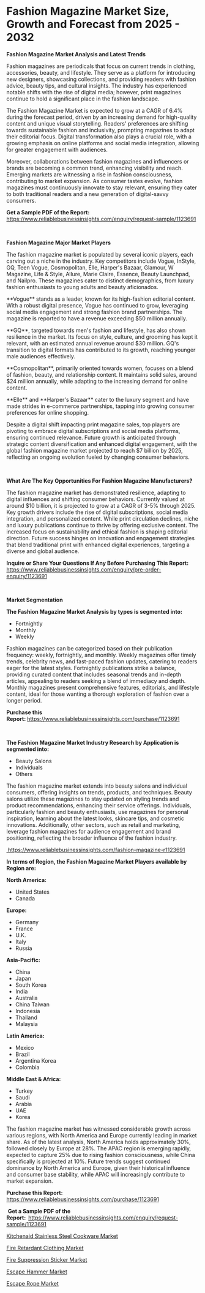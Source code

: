 <p><h1>Fashion Magazine Market Size, Growth and Forecast from 2025 - 2032</h1></p><p><strong>Fashion Magazine Market Analysis and Latest Trends</strong></p>
<p><p>Fashion magazines are periodicals that focus on current trends in clothing, accessories, beauty, and lifestyle. They serve as a platform for introducing new designers, showcasing collections, and providing readers with fashion advice, beauty tips, and cultural insights. The industry has experienced notable shifts with the rise of digital media; however, print magazines continue to hold a significant place in the fashion landscape.</p><p>The Fashion Magazine Market is expected to grow at a CAGR of 6.4% during the forecast period, driven by an increasing demand for high-quality content and unique visual storytelling. Readers' preferences are shifting towards sustainable fashion and inclusivity, prompting magazines to adapt their editorial focus. Digital transformation also plays a crucial role, with a growing emphasis on online platforms and social media integration, allowing for greater engagement with audiences.</p><p>Moreover, collaborations between fashion magazines and influencers or brands are becoming a common trend, enhancing visibility and reach. Emerging markets are witnessing a rise in fashion consciousness, contributing to market expansion. As consumer tastes evolve, fashion magazines must continuously innovate to stay relevant, ensuring they cater to both traditional readers and a new generation of digital-savvy consumers.</p></p>
<p><strong>Get a Sample PDF of the Report:&nbsp;</strong> <a href="https://www.reliablebusinessinsights.com/enquiry/request-sample/1123691?utm_campaign=904&utm_medium=2&utm_source=Github&utm_content=ia&utm_term=08022025&utm_id=fashion-magazine">https://www.reliablebusinessinsights.com/enquiry/request-sample/1123691</a></p>
<p>&nbsp;</p>
<p><strong>Fashion Magazine Major Market Players</strong></p>
<p><p>The fashion magazine market is populated by several iconic players, each carving out a niche in the industry. Key competitors include Vogue, InStyle, GQ, Teen Vogue, Cosmopolitan, Elle, Harper's Bazaar, Glamour, W Magazine, Life & Style, Allure, Marie Claire, Essence, Beauty Launchpad, and Nailpro. These magazines cater to distinct demographics, from luxury fashion enthusiasts to young adults and beauty aficionados.</p><p>**Vogue** stands as a leader, known for its high-fashion editorial content. With a robust digital presence, Vogue has continued to grow, leveraging social media engagement and strong fashion brand partnerships. The magazine is reported to have a revenue exceeding $50 million annually.</p><p>**GQ**, targeted towards men's fashion and lifestyle, has also shown resilience in the market. Its focus on style, culture, and grooming has kept it relevant, with an estimated annual revenue around $30 million. GQ's transition to digital formats has contributed to its growth, reaching younger male audiences effectively.</p><p>**Cosmopolitan**, primarily oriented towards women, focuses on a blend of fashion, beauty, and relationship content. It maintains solid sales, around $24 million annually, while adapting to the increasing demand for online content. </p><p>**Elle** and **Harper's Bazaar** cater to the luxury segment and have made strides in e-commerce partnerships, tapping into growing consumer preferences for online shopping.</p><p>Despite a digital shift impacting print magazine sales, top players are pivoting to embrace digital subscriptions and social media platforms, ensuring continued relevance. Future growth is anticipated through strategic content diversification and enhanced digital engagement, with the global fashion magazine market projected to reach $7 billion by 2025, reflecting an ongoing evolution fueled by changing consumer behaviors.</p></p>
<p>&nbsp;</p>
<p><strong>What Are The Key Opportunities For Fashion Magazine Manufacturers?</strong></p>
<p><p>The fashion magazine market has demonstrated resilience, adapting to digital influences and shifting consumer behaviors. Currently valued at around $10 billion, it is projected to grow at a CAGR of 3-5% through 2025. Key growth drivers include the rise of digital subscriptions, social media integration, and personalized content. While print circulation declines, niche and luxury publications continue to thrive by offering exclusive content. The increased focus on sustainability and ethical fashion is shaping editorial direction. Future success hinges on innovation and engagement strategies that blend traditional print with enhanced digital experiences, targeting a diverse and global audience.</p></p>
<p><strong>Inquire or Share Your Questions If Any Before Purchasing This Report:</strong> <a href="https://www.reliablebusinessinsights.com/enquiry/pre-order-enquiry/1123691?utm_campaign=904&utm_medium=2&utm_source=Github&utm_content=ia&utm_term=08022025&utm_id=fashion-magazine">https://www.reliablebusinessinsights.com/enquiry/pre-order-enquiry/1123691</a></p>
<p>&nbsp;</p>
<p><strong>Market Segmentation</strong></p>
<p><strong>The Fashion Magazine Market Analysis by types is segmented into:</strong></p>
<p><ul><li>Fortnightly</li><li>Monthly</li><li>Weekly</li></ul></p>
<p><p>Fashion magazines can be categorized based on their publication frequency: weekly, fortnightly, and monthly. Weekly magazines offer timely trends, celebrity news, and fast-paced fashion updates, catering to readers eager for the latest styles. Fortnightly publications strike a balance, providing curated content that includes seasonal trends and in-depth articles, appealing to readers seeking a blend of immediacy and depth. Monthly magazines present comprehensive features, editorials, and lifestyle content, ideal for those wanting a thorough exploration of fashion over a longer period.</p></p>
<p><strong>Purchase this Report:&nbsp;</strong><a href="https://www.reliablebusinessinsights.com/purchase/1123691?utm_campaign=904&utm_medium=2&utm_source=Github&utm_content=ia&utm_term=08022025&utm_id=fashion-magazine">https://www.reliablebusinessinsights.com/purchase/1123691</a></p>
<p>&nbsp;</p>
<p><strong>The Fashion Magazine Market Industry Research by Application is segmented into:</strong></p>
<p><ul><li>Beauty Salons</li><li>Individuals</li><li>Others</li></ul></p>
<p><p>The fashion magazine market extends into beauty salons and individual consumers, offering insights on trends, products, and techniques. Beauty salons utilize these magazines to stay updated on styling trends and product recommendations, enhancing their service offerings. Individuals, particularly fashion and beauty enthusiasts, use magazines for personal inspiration, learning about the latest looks, skincare tips, and cosmetic innovations. Additionally, other sectors, such as retail and marketing, leverage fashion magazines for audience engagement and brand positioning, reflecting the broader influence of the fashion industry.</p></p>
<p><a href="https://www.reliablebusinessinsights.com/fashion-magazine-r1123691?utm_campaign=904&utm_medium=2&utm_source=Github&utm_content=ia&utm_term=08022025&utm_id=fashion-magazine">&nbsp;https://www.reliablebusinessinsights.com/fashion-magazine-r1123691</a></p>
<p><strong>In terms of Region, the Fashion Magazine Market Players available by Region are:</strong></p>
<p>
    <p> <strong> North America: </strong>
        <ul>
            <li>United States</li>
            <li>Canada</li>
        </ul>
        </p> 
    <p> <strong> Europe: </strong>
        <ul>
            <li>Germany</li>
            <li>France</li>
            <li>U.K.</li>
            <li>Italy</li>
            <li>Russia</li>
        </ul>
        </p> 
    <p> <strong> Asia-Pacific: </strong>
        <ul>
            <li>China</li>
            <li>Japan</li>
            <li>South Korea</li>
            <li>India</li>
            <li>Australia</li>
            <li>China Taiwan</li>
            <li>Indonesia</li>
            <li>Thailand</li>
            <li>Malaysia</li>
        </ul>
        </p> 
    <p> <strong> Latin America: </strong>
        <ul>
            <li>Mexico</li>
            <li>Brazil</li>
            <li>Argentina Korea</li>
            <li>Colombia</li>
        </ul>
        </p> 
    <p> <strong> Middle East & Africa: </strong>
        <ul>
            <li>Turkey</li>
            <li>Saudi</li>
            <li>Arabia</li>
            <li>UAE</li>
            <li>Korea</li>
        </ul>
    </p>
    </p>
<p><p>The fashion magazine market has witnessed considerable growth across various regions, with North America and Europe currently leading in market share. As of the latest analysis, North America holds approximately 30%, followed closely by Europe at 28%. The APAC region is emerging rapidly, expected to capture 25% due to rising fashion consciousness, while China specifically is projected at 10%. Future trends suggest continued dominance by North America and Europe, given their historical influence and consumer base stability, while APAC will increasingly contribute to market expansion.</p></p>
<p><strong>Purchase this Report: </strong><a href="https://www.reliablebusinessinsights.com/purchase/1123691?utm_campaign=904&utm_medium=2&utm_source=Github&utm_content=ia&utm_term=08022025&utm_id=fashion-magazine">https://www.reliablebusinessinsights.com/purchase/1123691</a></p>
<p>&nbsp;<strong>Get a Sample PDF of the Report:&nbsp;&nbsp;</strong><a href="https://www.reliablebusinessinsights.com/enquiry/request-sample/1123691?utm_campaign=904&utm_medium=2&utm_source=Github&utm_content=ia&utm_term=08022025&utm_id=fashion-magazine">https://www.reliablebusinessinsights.com/enquiry/request-sample/1123691</a></p>
<p><strong></strong></p>
<p><p><a href="https://github.com/lateshab69/Market-Research-Report-List-1/blob/main/kitchenaid-stainless-steel-cookware-market.md?utm_campaign=904&utm_medium=2&utm_source=Github&utm_content=ia&utm_term=08022025&utm_id=fashion-magazine">Kitchenaid Stainless Steel Cookware Market</a></p><p><a href="https://github.com/sponsumelo/Market-Research-Report-List-1/blob/main/fire-retardant-clothing-market.md?utm_campaign=904&utm_medium=2&utm_source=Github&utm_content=ia&utm_term=08022025&utm_id=fashion-magazine">Fire Retardant Clothing Market</a></p><p><a href="https://github.com/hedbomkrahe/Market-Research-Report-List-1/blob/main/fire-suppression-sticker-market.md?utm_campaign=904&utm_medium=2&utm_source=Github&utm_content=ia&utm_term=08022025&utm_id=fashion-magazine">Fire Suppression Sticker Market</a></p><p><a href="https://github.com/elvutedipela/Market-Research-Report-List-1/blob/main/escape-hammer-market.md?utm_campaign=904&utm_medium=2&utm_source=Github&utm_content=ia&utm_term=08022025&utm_id=fashion-magazine">Escape Hammer Market</a></p><p><a href="https://github.com/nkbaroga/Market-Research-Report-List-1/blob/main/escape-rope-market.md?utm_campaign=904&utm_medium=2&utm_source=Github&utm_content=ia&utm_term=08022025&utm_id=fashion-magazine">Escape Rope Market</a></p></p>